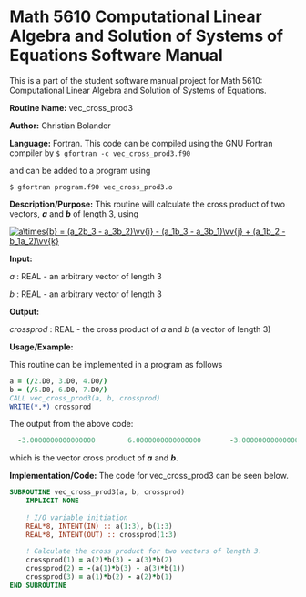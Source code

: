 # Math 5610 Computational Linear Algebra and Solution of Systems of Equations Software Manual

This is a part of the student software manual project for Math 5610: Computational Linear Algebra and Solution of Systems of Equations. 

**Routine Name:**          vec_cross_prod3

**Author:** Christian Bolander

**Language:** Fortran. This code can be compiled using the GNU Fortran compiler by
```$ gfortran -c vec_cross_prod3.f90```

and can be added to a program using

```$ gfortran program.f90 vec_cross_prod3.o ``` 

**Description/Purpose:** This routine will calculate the cross product of two vectors, ***a*** and ***b*** of length 3, using

<a href="https://www.codecogs.com/eqnedit.php?latex=a\times{b}&space;=&space;(a_2b_3&space;-&space;a_3b_2)\vv{i}&space;-&space;(a_1b_3&space;-&space;a_3b_1)\vv{j}&space;&plus;&space;(a_1b_2&space;-&space;b_1a_2)\vv{k}" target="_blank"><img src="https://latex.codecogs.com/gif.latex?a\times{b}&space;=&space;(a_2b_3&space;-&space;a_3b_2)\vv{i}&space;-&space;(a_1b_3&space;-&space;a_3b_1)\vv{j}&space;&plus;&space;(a_1b_2&space;-&space;b_1a_2)\vv{k}" title="a\times{b} = (a_2b_3 - a_3b_2)\vv{i} - (a_1b_3 - a_3b_1)\vv{j} + (a_1b_2 - b_1a_2)\vv{k}" /></a>

**Input:**  

*a* : REAL - an arbitrary vector of length 3

*b* : REAL - an arbitrary vector of length 3

**Output:** 

*crossprod* : REAL - the cross product of *a* and *b* (a vector of length 3)

**Usage/Example:**

This routine can be implemented in a program as follows

```fortran
a = (/2.D0, 3.D0, 4.D0/)
b = (/5.D0, 6.D0, 7.D0/)
CALL vec_cross_prod3(a, b, crossprod)
WRITE(*,*) crossprod
```

The output from the above code:

```fortran
  -3.0000000000000000        6.0000000000000000       -3.0000000000000000 
```

which is the vector cross product of ***a*** and ***b***.

**Implementation/Code:** The code for vec_cross_prod3 can be seen below.

```fortran
SUBROUTINE vec_cross_prod3(a, b, crossprod)
	IMPLICIT NONE
	
	! I/O variable initiation
	REAL*8, INTENT(IN) :: a(1:3), b(1:3)
	REAL*8, INTENT(OUT) :: crossprod(1:3)
	
	! Calculate the cross product for two vectors of length 3.
	crossprod(1) = a(2)*b(3) - a(3)*b(2)
	crossprod(2) = -(a(1)*b(3) - a(3)*b(1))
	crossprod(3) = a(1)*b(2) - a(2)*b(1)
END SUBROUTINE
```



